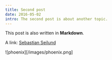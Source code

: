 ```yaml
---
title: Second post
date: 2016-05-02
intro: The second post is about another topic.
---
```


This post is also written in **Markdown**.

A link: [Sebastian Seilund](http://www.sebastianseilund.com)

![phoenix][/images/phoenix.png]
